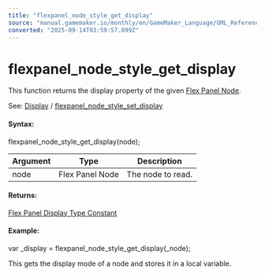 ```yaml
---
title: "flexpanel_node_style_get_display"
source: "manual.gamemaker.io/monthly/en/GameMaker_Language/GML_Reference/Flex_Panels/Function_Reference/Styling_Functions/flexpanel_node_style_get_display.htm"
converted: "2025-09-14T03:59:57.099Z"
---
```


# flexpanel\_node\_style\_get\_display

This function returns the display property of the given [Flex Panel Node](../flexpanel_create_node.md).

See: [Display](../../Flex_Panels_Styling.htm#h4) / [flexpanel\_node\_style\_set\_display](flexpanel_node_style_set_display.md)

#### Syntax:

flexpanel\_node\_style\_get\_display(node);

| Argument | Type | Description |
| --- | --- | --- |
| node | Flex Panel Node | The node to read. |

#### Returns:

[Flex Panel Display Type Constant](flexpanel_node_style_set_display.md)

#### Example:

var \_display = flexpanel\_node\_style\_get\_display(\_node);

This gets the display mode of a node and stores it in a local variable.